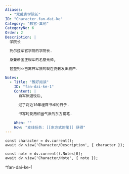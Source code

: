 ```yaml
---
Aliases:
  - "梵戴克学院长"
ID: "Character.fan-dai-ke"
Category: "教官·其他"
CategoryNo: 6
Order: 2
Description: |
  学院长

  托尔兹军官学院的学院长.

  身兼帝国正规军的名誉元帅,

  甚至到业已离开军旅的现在仍散发出威严.

Notes:
  - Title: "雅好阅读"
    ID: "fan-dai-ke-1"
    Content: |
      自军旅退役后,

      过了将近10年埋首书堆的日子.

      书写时爱用相当气派的东方钢笔.

    When: ""
    How: "支线任务: [[东方式的笔]] 获得"
---
```

```dataviewjs
const character = dv.current();
await dv.view('Character/Description', { character });
```

```dataviewjs
const note = dv.current().Notes[0];
await dv.view('Character/Note', { note });
```
^fan-dai-ke-1